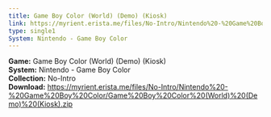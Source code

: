 ```yaml
---
title: Game Boy Color (World) (Demo) (Kiosk)
link: https://myrient.erista.me/files/No-Intro/Nintendo%20-%20Game%20Boy%20Color/Game%20Boy%20Color%20(World)%20(Demo)%20(Kiosk).zip
type: single1
System: Nintendo - Game Boy Color
---
```

<b>Game:</b> Game Boy Color (World) (Demo) (Kiosk)<br>
<b>System:</b> Nintendo - Game Boy Color<br>
<b>Collection:</b> No-Intro<br>
<b>Download:</b> https://myrient.erista.me/files/No-Intro/Nintendo%20-%20Game%20Boy%20Color/Game%20Boy%20Color%20(World)%20(Demo)%20(Kiosk).zip